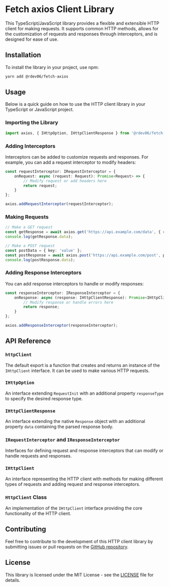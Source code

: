 # Fetch axios Client Library

This TypeScript/JavaScript library provides a flexible and extensible HTTP client for making requests. It supports common HTTP methods, allows for the customization of requests and responses through interceptors, and is designed for ease of use.

## Installation

To install the library in your project, use npm:

```bash
yarn add @rdev06/fetch-axios
```

## Usage

Below is a quick guide on how to use the HTTP client library in your TypeScript or JavaScript project.

### Importing the Library

```typescript
import axios, { IHttpOption, IHttpClientResponse } from '@rdev06/fetch-axios';
```

### Adding Interceptors

Interceptors can be added to customize requests and responses. For example, you can add a request interceptor to modify headers:

```typescript
const requestInterceptor: IRequestInterceptor = {
    onRequest: async (request: Request): Promise<Request> => {
        // Modify request or add headers here
        return request;
    }
};

axios.addRequestInterceptor(requestInterceptor);
```

### Making Requests

```typescript
// Make a GET request
const getResponse = await axios.get('https://api.example.com/data', { responseType: 'json' });
console.log(getResponse.data);

// Make a POST request
const postData = { key: 'value' };
const postResponse = await axios.post('https://api.example.com/post', postData, { responseType: 'json' });
console.log(postResponse.data);
```

### Adding Response Interceptors

You can add response interceptors to handle or modify responses:

```typescript
const responseInterceptor: IResponseInterceptor = {
    onResponse: async (response: IHttpClientResponse): Promise<IHttpClientResponse> => {
        // Modify response or handle errors here
        return response;
    }
};

axios.addResponseInterceptor(responseInterceptor);
```

## API Reference

### `httpClient`

The default export is a function that creates and returns an instance of the `IHttpClient` interface. It can be used to make various HTTP requests.

### `IHttpOption`

An interface extending `RequestInit` with an additional property `responseType` to specify the desired response type.

### `IHttpClientResponse`

An interface extending the native `Response` object with an additional property `data` containing the parsed response body.

### `IRequestInterceptor` and `IResponseInterceptor`

Interfaces for defining request and response interceptors that can modify or handle requests and responses.

### `IHttpClient`

An interface representing the HTTP client with methods for making different types of requests and adding request and response interceptors.

### `HttpClient` Class

An implementation of the `IHttpClient` interface providing the core functionality of the HTTP client.

## Contributing

Feel free to contribute to the development of this HTTP client library by submitting issues or pull requests on the [GitHub repository](https://github.com/vikasyadavd/http-client.git).

## License

This library is licensed under the MIT License - see the [LICENSE](LICENSE) file for details.